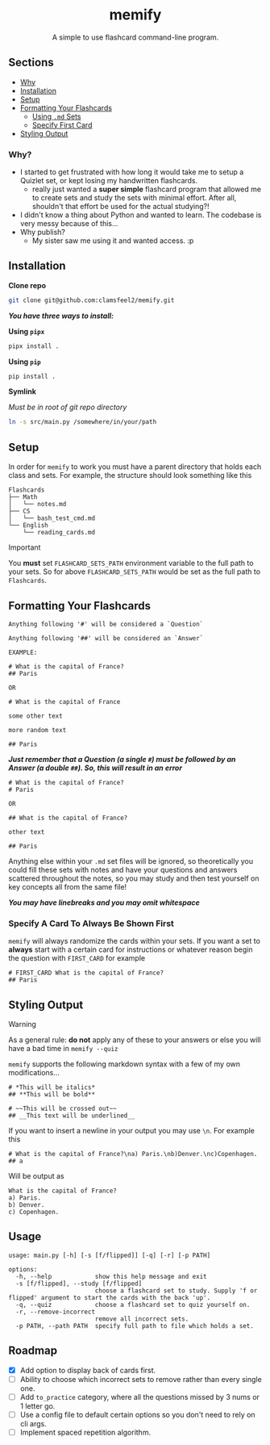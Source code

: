 <div align="center">

# memify

A simple to use flashcard command-line program.

</div>

## Sections

- [Why](#why)
- [Installation](#installation)
- [Setup](#setup)
- [Formatting Your Flashcards](#formatting-your-flashcards)
    - [Using `.md` Sets](#instructions-for-sets-using-md)
    - [Specify First Card](#specify-a-card-to-always-be-shown-first)
- [Styling Output](#styling-output)

### Why?

- I started to get frustrated with how long it would take me to setup a Quizlet set, or kept losing my handwritten flashcards.
  - really just wanted a **super simple** flashcard program that allowed me to create sets and study the sets with minimal effort. After all, shouldn't that effort be used for the actual studying?!
- I didn't know a thing about Python and wanted to learn. The codebase is very messy because of this...
- Why publish?
  - My sister saw me using it and wanted access. :p


## Installation

**Clone repo**

```bash
git clone git@github.com:clamsfeel2/memify.git
```

***You have three ways to install:***

**Using `pipx`**

```python
pipx install .
```

**Using `pip`**

```python
pip install .
```

**Symlink**

*Must be in root of git repo directory*

```bash
ln -s src/main.py /somewhere/in/your/path
```

## Setup

In order for `memify` to work you must have a parent directory that holds each class and sets. For example, the structure should look something like this

```
Flashcards
├── Math
│   └── notes.md
├── CS
│   └── bash_test_cmd.md
└── English
    └── reading_cards.md
```

>[!IMPORTANT]
> You **must** set `FLASHCARD_SETS_PATH` environment variable to the full path to your sets.
> So for above `FLASHCARD_SETS_PATH` would be set as the full path to `Flashcards`.

## Formatting Your Flashcards

```
Anything following '#' will be considered a `Question`

Anything following '##' will be considered an `Answer`

EXAMPLE:

# What is the capital of France?
## Paris

OR

# What is the capital of France

some other text

more random text

## Paris
```

***Just remember that a Question (a single `#`) must be followed by an Answer (a double `##`). So, this will result in an error***

```
# What is the capital of France?
# Paris

OR

## What is the capital of France?

other text

## Paris
```

Anything else within your `.md` set files will be ignored, so theoretically you could fill these sets with notes and have your questions and answers scattered throughout the notes, so you may study and then test yourself on key concepts all from the same file!

***You may have linebreaks and you may omit whitespace***

### Specify A Card To Always Be Shown First

`memify` will always randomize the cards within your sets. If you want a set to **always** start with a certain card for instructions or whatever reason begin the question with `FIRST_CARD` for example

```
# FIRST_CARD What is the capital of France?
## Paris
```

## Styling Output

>[!WARNING]
> As a general rule: **do not** apply any of these to your answers or else you will have a bad time in `memify --quiz`

`memify` supports the following markdown syntax with a few of my own modifications...

```
# *This will be italics*
## **This will be bold**

# ~~This will be crossed out~~
## __This text will be underlined__
```

If you want to insert a newline in your output you may use `\n`. For example this

```
# What is the capital of France?\na) Paris.\nb)Denver.\nc)Copenhagen.
## a
```

Will be output as

```
What is the capital of France?
a) Paris.
b) Denver.
c) Copenhagen.
```

## Usage

```
usage: main.py [-h] [-s [f/flipped]] [-q] [-r] [-p PATH]

options:
  -h, --help            show this help message and exit
  -s [f/flipped], --study [f/flipped]
                        choose a flashcard set to study. Supply 'f or flipped' argument to start the cards with the back 'up'.
  -q, --quiz            choose a flashcard set to quiz yourself on.
  -r, --remove-incorrect
                        remove all incorrect sets.
  -p PATH, --path PATH  specify full path to file which holds a set.
```

## Roadmap

- [x] Add option to display back of cards first.
- [ ] Ability to choose which incorrect sets to remove rather than every single one.
- [ ] Add `to_practice` category, where all the questions missed by 3 nums or 1 letter go.
- [ ] Use a config file to default certain options so you don't need to rely on cli args.
- [ ] Implement spaced repetition algorithm.
